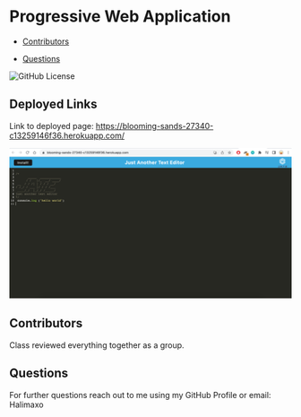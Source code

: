 # Progressive Web Application

- [Contributors](#contributors)

- [Questions](#questions)

![GitHub License](https://img.shields.io/badge/license-None-pink.svg)

## Deployed Links

Link to deployed page: https://blooming-sands-27340-c13259146f36.herokuapp.com/

![Screenshot of deployed page](./assets/Progressive-web-application-screenshot.png)

## Contributors

Class reviewed everything together as a group.

## Questions

For further questions reach out to me using my GitHub Profile or email:
Halimaxo
